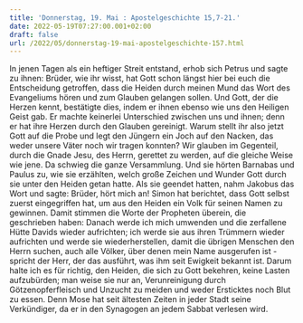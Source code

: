 ```yaml
---
title: 'Donnerstag, 19. Mai : Apostelgeschichte 15,7-21.'
date: 2022-05-19T07:27:00.001+02:00
draft: false
url: /2022/05/donnerstag-19-mai-apostelgeschichte-157.html
---
```


In jenen Tagen als ein heftiger Streit entstand, erhob sich Petrus und sagte zu ihnen: Brüder, wie ihr wisst, hat Gott schon längst hier bei euch die Entscheidung getroffen, dass die Heiden durch meinen Mund das Wort des Evangeliums hören und zum Glauben gelangen sollen. Und Gott, der die Herzen kennt, bestätigte dies, indem er ihnen ebenso wie uns den Heiligen Geist gab. Er machte keinerlei Unterschied zwischen uns und ihnen; denn er hat ihre Herzen durch den Glauben gereinigt. Warum stellt ihr also jetzt Gott auf die Probe und legt den Jüngern ein Joch auf den Nacken, das weder unsere Väter noch wir tragen konnten? Wir glauben im Gegenteil, durch die Gnade Jesu, des Herrn, gerettet zu werden, auf die gleiche Weise wie jene. Da schwieg die ganze Versammlung. Und sie hörten Barnabas und Paulus zu, wie sie erzählten, welch große Zeichen und Wunder Gott durch sie unter den Heiden getan hatte. Als sie geendet hatten, nahm Jakobus das Wort und sagte: Brüder, hört mich an! Simon hat berichtet, dass Gott selbst zuerst eingegriffen hat, um aus den Heiden ein Volk für seinen Namen zu gewinnen. Damit stimmen die Worte der Propheten überein, die geschrieben haben: Danach werde ich mich umwenden und die zerfallene Hütte Davids wieder aufrichten; ich werde sie aus ihren Trümmern wieder aufrichten und werde sie wiederherstellen, damit die übrigen Menschen den Herrn suchen, auch alle Völker, über denen mein Name ausgerufen ist - spricht der Herr, der das ausführt, was ihm seit Ewigkeit bekannt ist. Darum halte ich es für richtig, den Heiden, die sich zu Gott bekehren, keine Lasten aufzubürden; man weise sie nur an, Verunreinigung durch Götzenopferfleisch und Unzucht zu meiden und weder Ersticktes noch Blut zu essen. Denn Mose hat seit ältesten Zeiten in jeder Stadt seine Verkündiger, da er in den Synagogen an jedem Sabbat verlesen wird.
